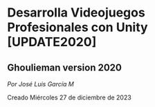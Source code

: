# Desarrolla Videojuegos Profesionales con Unity [UPDATE2020]
## Ghoulieman version 2020


*Por José Luis García M*

Creado Miércoles 27 de diciembre de 2023